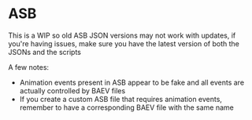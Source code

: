 # ASB

This is a WIP so old ASB JSON versions may not work with updates, if you're having issues, make sure you have the latest version of both the JSONs and the scripts

A few notes:

- Animation events present in ASB appear to be fake and all events are actually controlled by BAEV files
- If you create a custom ASB file that requires animation events, remember to have a corresponding BAEV file with the same name